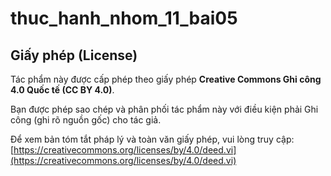 # thuc_hanh_nhom_11_bai05
## Giấy phép (License)

Tác phẩm này được cấp phép theo giấy phép **Creative Commons Ghi công 4.0 Quốc tế (CC BY 4.0)**.

Bạn được phép sao chép và phân phối tác phẩm này với điều kiện phải Ghi công (ghi rõ nguồn gốc) cho tác giả.

Để xem bản tóm tắt pháp lý và toàn văn giấy phép, vui lòng truy cập: 
[https://creativecommons.org/licenses/by/4.0/deed.vi](https://creativecommons.org/licenses/by/4.0/deed.vi)
